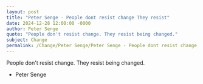 ```yaml
---
layout: post
title: "Peter Senge - People dont resist change They resist"
date: 2024-12-28 12:00:00 -0000
author: Peter Senge
quote: "People don't resist change. They resist being changed."
subject: Change
permalink: /Change/Peter Senge/Peter Senge - People dont resist change They resist
---
```


People don't resist change. They resist being changed.

- Peter Senge
